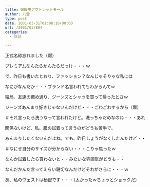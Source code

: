 ```yaml
---
title: 御殿場アウトレットモール
author: 八雲
type: post
date: 2001-03-31T01:08:18+00:00
url: /2001/03/804
categories:
  - 日記

---
```

正式名称忘れました（爆）
  
プレミアムなんたらかんたらだっけ・・・ｗ
  
で、昨日も書いたとおり、ファッション？なんじゃそりゃな私には
  
なにがなんだか・・・ブランド名言われてもわからんてｗ
  
結局、友達の薦め通り、ジーンズとシャツを買って帰ったとさｗ
  
ジーンズあんまり好きじゃないんだけど・・・ごわごわするから（爆）
  
＃それ言ったら洗うなって言われたけど。洗っちゃだめなのね・・・あれ
  
関係ないけど、私、服の試着って言うのがどうも苦手で、
  
あんまりしたくないんだよね。でも、昨日しょうがなくしたんだけど・・
  
＃なにせ自分のサイズが分からない・・・こりゃ焦ったｗ
  
なんか試着したら買わないと・・みたいな雰囲気がどうも・・
  
なんだかんだ言ってえらい親切なんだけどそれがさらに・・・ｗ
  
あ、私のウェストは秘密です・・・（太かったｗちょっとショックだ）